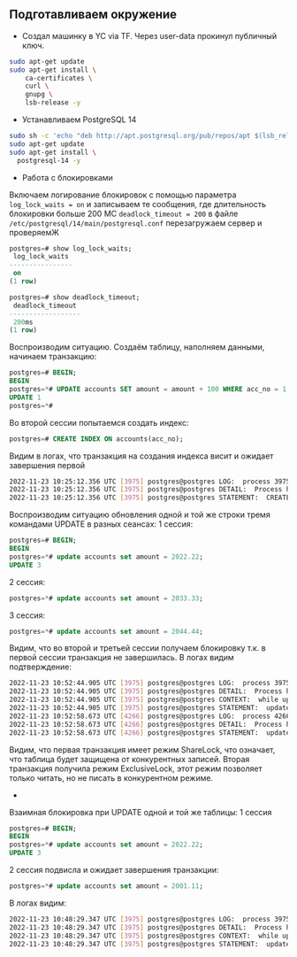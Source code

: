 
## Подготавливаем окружение
- Создал машинку в YC via TF. Через user-data прокинул публичный ключ.
```bash
sudo apt-get update
sudo apt-get install \
    ca-certificates \
    curl \
    gnupg \
    lsb-release -y
```


- Устанавливаем PostgreSQL 14
```bash
sudo sh -c 'echo "deb http://apt.postgresql.org/pub/repos/apt $(lsb_release -cs)-pgdg main" > /etc/apt/sources.list.d/pgdg.list' && wget --quiet -O - https://www.postgresql.org/media/keys/ACCC4CF8.asc | sudo apt-key add - 
sudo apt-get update
sudo apt-get install \
  postgresql-14 -y
```

- Работа с блокировками

Включаем логирование блокировок с помощью параметра ```log_lock_waits = on``` и записываем те сообщения, где длительность блокировки больше 200 МС ```deadlock_timeout = 200``` в файле ```/etc/postgresql/14/main/postgresql.conf``` перезагружаем сервер и проверяемЖ
```SQL
postgres=# show log_lock_waits;
 log_lock_waits 
----------------
 on
(1 row)

postgres=# show deadlock_timeout;
 deadlock_timeout 
------------------
 200ms
(1 row)
```

Воспроизводим ситуацию. Создаём таблицу, наполняем данными, начинаем транзакцию:
```SQL
postgres=# BEGIN;
BEGIN
postgres=*# UPDATE accounts SET amount = amount + 100 WHERE acc_no = 1;
UPDATE 1
postgres=*# 
```
Во второй сессии попытаемся создать индекс:
```SQL
postgres=# CREATE INDEX ON accounts(acc_no);

```
Видим в логах, что транзакция на создания индекса висит и ожидает завершения первой
```bash
2022-11-23 10:25:12.356 UTC [3975] postgres@postgres LOG:  process 3975 still waiting for ShareLock on relation 16387 of database 13707 after 200.150 ms
2022-11-23 10:25:12.356 UTC [3975] postgres@postgres DETAIL:  Process holding the lock: 3996. Wait queue: 3975.
2022-11-23 10:25:12.356 UTC [3975] postgres@postgres STATEMENT:  CREATE INDEX ON accounts(acc_no);
```

Воспроизводим ситуацию обновления одной и той же строки тремя командами UPDATE в разных сеансах:
1 сессия:
```SQL
postgres=# BEGIN;
BEGIN
postgres=*# update accounts set amount = 2022.22;
UPDATE 3

```
2 сессия:
```SQL
postgres=*# update accounts set amount = 2033.33;

```

3 сессия:
```SQL
postgres=*# update accounts set amount = 2044.44;
```
Видим, что во второй и третьей сессии получаем блокировку т.к. в первой сессии транзакция не завершилась. В логах видим подтверждение:
```bash
2022-11-23 10:52:44.905 UTC [3975] postgres@postgres LOG:  process 3975 still waiting for ShareLock on transaction 745 after 200.113 ms
2022-11-23 10:52:44.905 UTC [3975] postgres@postgres DETAIL:  Process holding the lock: 3996. Wait queue: 3975.
2022-11-23 10:52:44.905 UTC [3975] postgres@postgres CONTEXT:  while updating tuple (0,2) in relation "accounts"
2022-11-23 10:52:44.905 UTC [3975] postgres@postgres STATEMENT:  update accounts set amount = 2033.33;
2022-11-23 10:52:58.673 UTC [4266] postgres@postgres LOG:  process 4266 still waiting for ExclusiveLock on tuple (0,2) of relation 16387 of database 13707 after 200.170 ms
2022-11-23 10:52:58.673 UTC [4266] postgres@postgres DETAIL:  Process holding the lock: 3975. Wait queue: 4266.
2022-11-23 10:52:58.673 UTC [4266] postgres@postgres STATEMENT:  update accounts set amount = 2044.44;
```
Видим, что первая транзакция имеет режим ShareLock, что означает, что таблица будет защищена от конкурентных записей.
Вторая транзакция получила режим ExclusiveLock, этот режим позволяет только читать, но не писать в конкурентном режиме.


*
Взаимная блокировка при UPDATE одной и той же таблицы:
1 сессия
```SQL
postgres=# BEGIN;
BEGIN
postgres=*# update accounts set amount = 2022.22;
UPDATE 3
```
2 сессия подвисла и ожидает завершения транзакции:
```SQL
postgres=*# update accounts set amount = 2001.11;
```
В логах видим:
```bash
2022-11-23 10:48:29.347 UTC [3975] postgres@postgres LOG:  process 3975 still waiting for ShareLock on transaction 743 after 200.142 ms
2022-11-23 10:48:29.347 UTC [3975] postgres@postgres DETAIL:  Process holding the lock: 3996. Wait queue: 3975.
2022-11-23 10:48:29.347 UTC [3975] postgres@postgres CONTEXT:  while updating tuple (0,2) in relation "accounts"
2022-11-23 10:48:29.347 UTC [3975] postgres@postgres STATEMENT:  update accounts set amount = 2001.11;
```